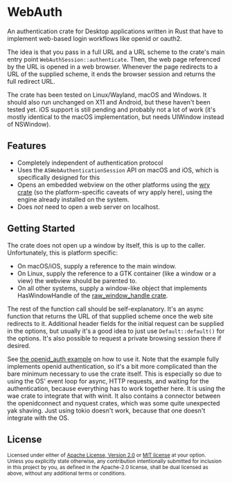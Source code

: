 # WebAuth

An authentication crate for Desktop applications written in Rust that have to implement web-based login workflows like openid or oauth2.

The idea is that you pass in a full URL and a URL scheme to the crate's main entry point `WebAuthSession::authenticate`. Then, the web page referenced by the URL is opened in a web browser. Whenever the page redirects to a URL of the supplied scheme, it ends the browser session and returns the full redirect URL.

The crate has been tested on Linux/Wayland, macOS and Windows. It should also run unchanged on X11 and Android, but these haven't been tested yet. iOS support is still pending and probably not a lot of work (it's mostly identical to the macOS implementation, but needs UIWindow instead of NSWindow).

## Features

- Completely independent of authentication protocol
- Uses the `ASWebAuthenticationSession` API on macOS and iOS, which is specifically designed for this
- Opens an embedded webview on the other platforms using the [wry crate](https://github.com/tauri-apps/wry) (so the platform-specific caveats of wry apply here), using the engine already installed on the system.
- Does *not* need to open a web server on localhost.

## Getting Started

The crate does not open up a window by itself, this is up to the caller. Unfortunately, this is platform specific:

* On macOS/iOS, supply a reference to the main window.
* On Linux, supply the reference to a GTK container (like a window or a view) the webview should be parented to.
* On all other systems, supply a window-like object that implements HasWindowHandle of the [raw_window_handle crate](https://github.com/rust-windowing/raw-window-handle).

The rest of the function call should be self-explanatory. It's an async function that returns the URL of that supplied scheme once the web site redirects to it. Additional header fields for the initial request can be supplied in the options, but usually it's a good idea to just use `Default::default()` for the options. It's also possible to request a private browsing session there if desired.

See [the openid_auth example](examples/openid_auth.rs) on how to use it. Note that the example fully implements openid authentication, so it's a bit more complicated than the bare minimum necessary to use the crate itself. This is especially so due to using the OS' event loop for async, HTTP requests, and waiting for the authentication, because everything has to work together here. It is using the wae crate to integrate that with winit. It also contains a connector between the openidconnect and nyquest crates, which was some quite unexpected yak shaving. Just using tokio doesn't work, because that one doesn't integrate with the OS.

## License

<sup>
Licensed under either of <a href="LICENSE-APACHE">Apache License, Version 2.0</a> or <a href="LICENSE-MIT">MIT license</a> at your option.
</sup>

<br>

<sub>
Unless you explicitly state otherwise, any contribution intentionally submitted for inclusion in this project by you, as defined in the Apache-2.0 license, shall be dual licensed as above, without any additional terms or conditions.
</sub>
